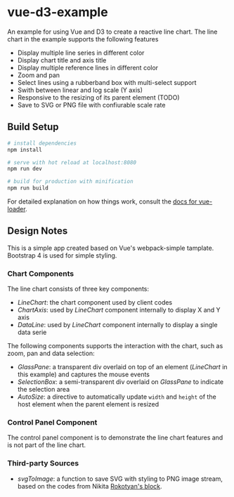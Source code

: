 # vue-d3-example

An example for using Vue and D3 to create a reactive line chart. The line chart in the example supports the following features

- Display multiple line series in different color
- Display chart title and axis title
- Display multiple reference lines in different color
- Zoom and pan
- Select lines using a rubberband box with multi-select support
- Swith between linear and log scale (Y axis)
- Responsive to the resizing of its parent element (TODO)
- Save to SVG or PNG file with confiurable scale rate

## Build Setup

``` bash
# install dependencies
npm install

# serve with hot reload at localhost:8080
npm run dev

# build for production with minification
npm run build
```

For detailed explanation on how things work, consult the [docs for vue-loader](http://vuejs.github.io/vue-loader).

## Design Notes

This is a simple app created based on Vue's webpack-simple tamplate. Bootstrap 4 is used for simple styling.

### Chart Components

The line chart consists of three key components:

- *LineChart*: the chart component used by client codes
- *ChartAxis*: used by *LineChart* component internally to display X and Y axis
- *DataLine*: used by *LineChart* component internally to display a single data serie

The following components supports the interaction with the chart, such as zoom, pan and data selection:

- *GlassPane*: a transparent div overlaid on top of an element (*LineChart* in this example) and captures the mouse events
- *SelectionBox*: a semi-transparent div overlaid on *GlassPane* to indicate the selection area
- *AutoSize*: a directive to automatically update `width` and `height` of the host element when the parent element is resized

### Control Panel Component

The control panel component is to demonstrate the line chart features and is not part of the line chart.  

### Third-party Sources

- *svgToImage*: a function to save SVG with styling to PNG image stream, based on the codes from Nikita [Rokotyan's block](http://bl.ocks.org/Rokotyan/0556f8facbaf344507cdc45dc3622177).
